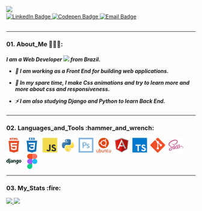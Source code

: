 <div id="header" align="left">
  <img src="https://i.ibb.co/FDhCvdm/semfundo.png" width="300"/>
</div>

<div id="badges" align="left">
  <a href="https://www.linkedin.com/in/gui-santana/" target="_blank">
    <img src="https://img.shields.io/badge/LinkedIn-blue?style=for-the-badge&logo=linkedin&logoColor=white" alt="LinkedIn Badge"/>
  </a>
  <a href="https://codepen.io/Guilhermee19" target="_blank">
    <img src="https://img.shields.io/badge/Codepen-black?logo=codepen&logoColor=white&style=for-the-badge" alt="Codepen Badge"/>
  </a>
  <a href="mailto:eu@iamgui.dev" target="_blank">
    <img src="https://img.shields.io/badge/Email-yellow?style=for-the-badge&logo=email&logoColor=white" alt="Email Badge"/>
  </a>
</div>

<div id="badges" align="left">
  <img src="https://komarev.com/ghpvc/?username=Guilhermee19&style=flat-square&color=blue" alt="" align="center">
</div>

---

<div align="left">
 <h3> 01. About_Me 🧑🏻‍💻: </h3>
</div>

<h5 align="left">
 I am a Web Developer <img src="https://media.giphy.com/media/WUlplcMpOCEmTGBtBW/giphy.gif" width="30"> from Brazil. 
 
- :telescope: I am working as a Front End for building web applications.

- :seedling: In my spare time, I make Css animations and try to learn more and more about css and responsiveness.

- :zap: I am also studying Django and Python to learn Back End.
</h5>

---

<div align="left">
 <h3> 02. Languages_and_Tools :hammer_and_wrench: </h3>
</div>

<div>
  <img src="https://github.com/devicons/devicon/blob/master/icons/html5/html5-plain-wordmark.svg" title="Java" alt="Java" width="40" height="40"/>&nbsp;
  <img src="https://github.com/devicons/devicon/blob/master/icons/css3/css3-plain-wordmark.svg" title="React" alt="React" width="40" height="40"/>&nbsp;
  <img src="https://github.com/devicons/devicon/blob/master/icons/javascript/javascript-original.svg" title="Spring" alt="Spring" width="40" height="40"/>&nbsp;
  <img src="https://github.com/devicons/devicon/blob/master/icons/python/python-original.svg" title="Material UI" alt="Material UI" width="40" height="40"/>&nbsp;
  <img src="https://github.com/devicons/devicon/blob/master/icons/photoshop/photoshop-line.svg" title="Flutter" alt="Flutter" width="40" height="40"/>&nbsp;
  <img src="https://github.com/devicons/devicon/blob/master/icons/ubuntu/ubuntu-plain-wordmark.svg" title="Redux" alt="Redux " width="40" height="40"/>&nbsp;
  <img src="https://github.com/devicons/devicon/blob/master/icons/angularjs/angularjs-original.svg"  title="CSS3" alt="CSS" width="40" height="40"/>&nbsp;
  <img src="https://github.com/devicons/devicon/blob/master/icons/typescript/typescript-original.svg" title="HTML5" alt="HTML" width="40" height="40"/>&nbsp;
  <img src="https://github.com/devicons/devicon/blob/master/icons/git/git-original.svg" title="JavaScript" alt="JavaScript" width="40" height="40"/>&nbsp;
  <img src="https://github.com/devicons/devicon/blob/master/icons/sass/sass-original.svg" title="Firebase" alt="Firebase" width="40" height="40"/>&nbsp;
  <img src="https://github.com/devicons/devicon/blob/master/icons/django/django-plain-wordmark.svg" title="Gatsby"  alt="Gatsby" width="40" height="40"/>&nbsp;
  <img src="https://github.com/devicons/devicon/blob/master/icons/figma/figma-original.svg" title="MySQL"  alt="MySQL" width="40" height="40"/>&nbsp;
</div>

---

<div align="left">
 <h3> 03. My_Stats :fire: </h3>
</div>

<div>
  <a href="https://github.com/Guilhermee19">
  <img height="180em" src="https://github-readme-stats.vercel.app/api/top-langs/?username=Guilhermee19&layout=compact&langs_count=7&theme=prussian"/>
  <img height="180em" src="https://github-readme-stats.vercel.app/api?username=Guilhermee19&show_icons=true&theme=prussian&include_all_commits=true&count_private=true"/>
</div>


<!--![Snake animation](https://github.com/Guilhermee19/Guilhermee19/blob/output/github-contribution-grid-snake.svg)-->
